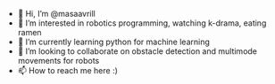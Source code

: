 - 👋 Hi, I’m @masaavrill
- 👀 I’m interested in robotics programming, watching k-drama, eating ramen
- 🌱 I’m currently learning python for machine learning
- 💞️ I’m looking to collaborate on obstacle detection and multimode movements for robots
- 📫 How to reach me here :)

<!---
masaavrill/masaavrill is a ✨ special ✨ repository because its `README.md` (this file) appears on your GitHub profile.
You can click the Preview link to take a look at your changes.
--->
